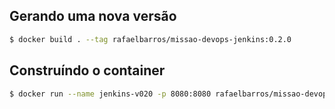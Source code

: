## Gerando uma nova versão

```sh
$ docker build . --tag rafaelbarros/missao-devops-jenkins:0.2.0
```

## Construíndo o container

```sh
$ docker run --name jenkins-v020 -p 8080:8080 rafaelbarros/missao-devops-jenkins:0.2.0
```
